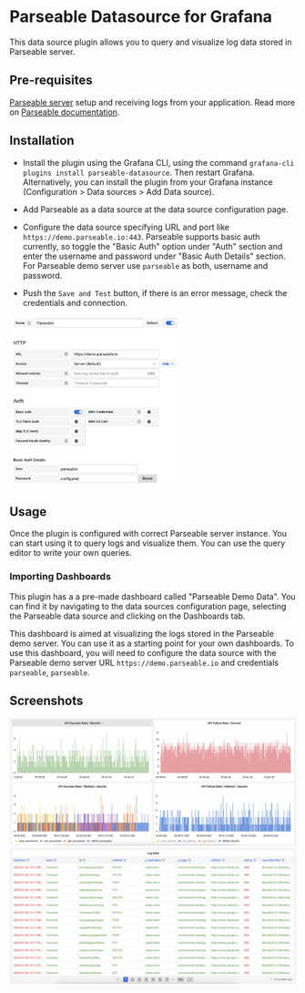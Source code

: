 # Parseable Datasource for Grafana

This data source plugin allows you to query and visualize log data stored in Parseable server.

## Pre-requisites

[Parseable server](https://github.com/parseablehq/parseable) setup and receiving logs from your application. Read more on [Parseable documentation](https://www.parseable.io/docs/quick-start).

## Installation

- Install the plugin using the Grafana CLI, using the command `grafana-cli plugins install parseable-datasource`. Then restart Grafana. Alternatively, you can install the plugin from your Grafana instance (Configuration > Data sources > Add Data source).

- Add Parseable as a data source at the data source configuration page.

- Configure the data source specifying URL and port like `https://demo.parseable.io:443`. Parseable supports basic auth currently, so toggle the "Basic Auth" option under "Auth" section and enter the username and password under "Basic Auth Details" section. For Parseable demo server use `parseable` as both, username and password.

- Push the `Save and Test` button, if there is an error message, check the credentials and connection.

<img src="https://github.com/parseablehq/parseable-datasource/blob/main/src/img/configuration.png?raw=true" width="300" height="300">

## Usage

Once the plugin is configured with correct Parseable server instance. You can start using it to query logs and visualize them. You can use the query editor to write your own queries.

### Importing Dashboards

This plugin has a a pre-made dashboard called "Parseable Demo Data". You can find it by navigating to the data sources configuration page, selecting the Parseable data source and clicking on the Dashboards tab.

This dashboard is aimed at visualizing the logs stored in the Parseable demo server. You can use it as a starting point for your own dashboards. To use this dashboard, you will need to configure the data source with the Parseable demo server URL `https://demo.parseable.io` and credentials `parseable`, `parseable`.

## Screenshots

![log dashboard](https://github.com/parseablehq/parseable-datasource/blob/main/src/img/log-visualisation.png?raw=true)
![log text view](https://github.com/parseablehq/parseable-datasource/blob/main/src/img/log-view-text.png?raw=true)
